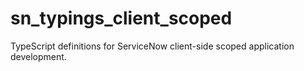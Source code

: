 # sn_typings_client_scoped

TypeScript definitions for ServiceNow client-side scoped application development.
